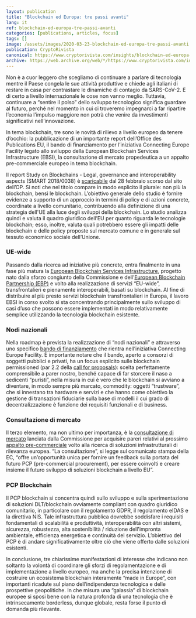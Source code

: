 ```yaml
---
layout: publication
title: "Blockchain ed Europa: tre passi avanti"
lang: it
ref: blockchain-ed-europa-tre-passi-avanti
categories: [publications, articles, focus]
tags: []
image: /assets/images/2020-03-23-blockchain-ed-europa-tre-passi-avanti.jpg
publication: CryptoRivista
canonical: https://www.cryptorivista.com/insights/blockchain-ed-europa-tre-passi-avanti/
archive: https://web.archive.org/web/*/https://www.cryptorivista.com/insights/blockchain-ed-europa-tre-passi-avanti/
---
```


Non è a cuor leggero che scegliamo di continuare a parlare di tecnologia mentre il Paese congela le sue attività produttive e chiede agli italiani di restare in casa per contrastare le dinamiche di contagio da SARS-CoV-2. E di certo a livello internazionale le cose non vanno meglio. Tuttavia, continuare a “sentire il polso” dello sviluppo tecnologico significa guardare al futuro, perché nel momento in cui ci troveremo impegnarci a far ripartire l’economia l’impulso maggiore non potrà che venire da investimenti significativi nell’innovazione.

In tema blockchain, tre sono le novità di rilievo a livello europeo da tenere d’occhio: la pubblicazione di un importante report dell’Office des Publications EU, il bando di finanziamento per l’iniziativa Connecting Europe Facility legato allo sviluppo della European Blockchain Services Infrastructure (EBSI), la consultazione di mercato propedeutica a un appalto pre-commerciale europeo in tema blockchain.

Il report Study on Blockchains - Legal, governance and interoperability aspects (SMART 2018/0038) è [scaricabile](https://ec.europa.eu/digital-single-market/en/news/study-blockchains-legal-governance-and-interoperability-aspects-smart-20180038) dal 28 febbraio scorso dal sito dell’OP. Si noti che nel titolo compare in modo esplicito il plurale: non più la blockchain, bensì le blockchain. L’obiettivo generale dello studio è fornire evidenze a supporto di un approccio in termini di policy e di azioni concrete, coordinate a livello comunitario, contribuendo alla definizione di una strategia dell'UE alla luce degli sviluppi della blockchain. Lo studio analizza quindi e valuta il quadro giuridico dell’EU per quanto riguarda le tecnologie blockchain; esso, inoltre, valuta quali potrebbero essere gli impatti delle blockchain e delle policy proposte sul mercato comune e in generale sul tessuto economico sociale dell’Unione.

### UE-wide

Passando dalla ricerca ad iniziative più concrete, entra finalmente in una fase più matura la [European Blockchain Services Infrastructure](https://ec.europa.eu/cefdigital/wiki/display/CEFDIGITAL/ebsi), progetto nato dalla sforzo congiunto della Commissione e dell’[European Blockchain Partnership (EBP)](https://ec.europa.eu/digital-single-market/en/news/european-countries-join-blockchain-partnership) e volto alla realizzazione di servizi “EU-wide”, transfrontalieri e pienamente interoperabili, basati su blockchain. Al fine di distribuire al più presto servizi blockchain transfrontalieri in Europa, il lavoro EBSI in corso svolto si sta concentrando principalmente sullo sviluppo di casi d’uso che possono essere implementati in modo relativamente semplice utilizzando la tecnologia blockchain esistente.

### Nodi nazionali

Nella roadmap è prevista la realizzazione di “nodi nazionali” e attraverso uno specifico [bando di finanziamento](https://ec.europa.eu/inea/en/connecting-europe-facility/cef-telecom/apply-funding/2020-blockchain) che rientra nell’iniziativa Connecting Europe Facility. È importante notare che il bando, aperto a consorzi di soggetti pubblici e privati, ha un focus esplicito sulle blockchain permissioned (par 2.2 della [call for proposals](https://ec.europa.eu/inea/sites/inea/files/cefpub/2020-1_blockchain_call_text.pdf)): scelta perfettamente comprensibile a parer nostro, benché capace di far storcere il naso a sedicenti “puristi”, nella misura in cui è vero che le blockchain si avviano a diventare, in modo sempre più marcato, commodity: oggetti “trustware”, che si innestano tra hardware e servizi e che hanno come obiettivo la gestione di transazioni fiduciarie sulla base di modelli il cui grado di decentralizzazione è funzione dei requisiti funzionali e di business.

### Consultazione di mercato

Il terzo elemento, ma non ultimo per importanza, è la [consultazione di mercato](https://ec.europa.eu/digital-single-market/en/news/european-blockchain-pre-commercial-procurement) lanciata dalla Commissione per acquisire pareri relativi al prossimo [appalto pre-commerciale](https://www.agid.gov.it/it/agenzia/appalti-innovativi/appalti-pre-commerciali) volto alla ricerca di soluzioni infrastrutturali di rilevanza europea. “La consultazione”, si legge sul comunicato stampa della EC, “offre un’opportunità unica per fornire un feedback sulla portata del futuro PCP (pre-commercial procurement), per essere coinvolti e creare insieme il futuro sviluppo di soluzioni blockchain a livello EU”.

### PCP Blockchain

Il PCP blockchain si concentra quindi sullo sviluppo e sulla sperimentazione di soluzioni DLT/blockchain ovviamente compliant con quadro giuridico comunitario, in particolare con il regolamento GDPR, il regolamento eIDAS e la direttiva NIS. Tale infrastruttura pubblica dovrebbe soddisfare i requisiti fondamentali di scalabilità e produttività, interoperabilità con altri sistemi, sicurezza, robustezza, alta sostenibilità / riduzione dell'impronta ambientale, efficienza energetica e continuità del servizio. L’obiettivo del PCP è di andare significativamente oltre ciò che viene offerto dalle soluzioni esistenti.

In conclusione, tre chiarissime manifestazioni di interesse che indicano non soltanto la volontà di coordinare gli sforzi di regolamentazione e di implementazione a livello europeo, ma anche la precisa intenzione di costruire un ecosistema blockchain interamente “made in Europe”, con importanti ricadute sul piano dell’indipendenza tecnologica e delle prospettive geopolitiche. In che misura una “galassia” di blockchain europee si sposi bene con la natura profonda di una tecnologia che è intrinsecamente borderless, dunque globale, resta forse il punto di domanda più rilevante.
